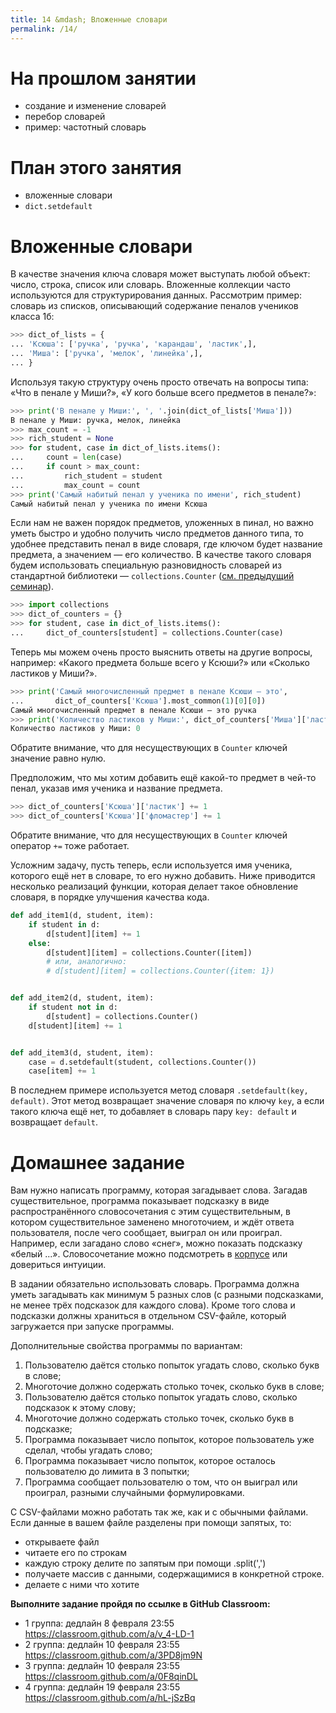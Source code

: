 ```yaml
---
title: 14 &mdash; Вложенные словари
permalink: /14/
---
```


# На прошлом занятии
* создание и изменение словарей
* перебор словарей
* пример: частотный словарь

# План этого занятия
* вложенные словари
* `dict.setdefault`

# Вложенные словари

В качестве значения ключа словаря может выступать любой объект: число, строка, список или словарь.
Вложенные коллекции часто используются для структурирования данных.
Рассмотрим пример: словарь из списков, описывающий содержание пеналов учеников класса 1б:

```python
>>> dict_of_lists = {
... 'Ксюша': ['ручка', 'ручка', 'карандаш', 'ластик',],
... 'Миша': ['ручка', 'мелок', 'линейка',],
... }
```

Используя такую структуру очень просто отвечать на вопросы типа: «Что в пенале у Миши?», «У кого больше всего предметов в пенале?»:

```python
>>> print('В пенале у Миши:', ', '.join(dict_of_lists['Миша']))
В пенале у Миши: ручка, мелок, линейка
>>> max_count = -1
>>> rich_student = None
>>> for student, case in dict_of_lists.items():
...     count = len(case)
...     if count > max_count:
...         rich_student = student
...         max_count = count
>>> print('Самый набитый пенал у ученика по имени', rich_student)
Самый набитый пенал у ученика по имени Ксюша
```

Если нам не важен порядок предметов, уложенных в пинал, но важно уметь быстро и удобно получить число предметов данного типа, то удобнее представить пенал в виде словаря, где ключом будет название предмета, а значением — его количество.
В качестве такого словаря будем использовать специальную разновидность словарей из стандартной библиотеки — `collections.Counter` ([см. предыдущий семинар](/13/)).

```python
>>> import collections
>>> dict_of_counters = {}
>>> for student, case in dict_of_lists.items():
...     dict_of_counters[student] = collections.Counter(case)
```

Теперь мы можем очень просто выяснить ответы на другие вопросы, например: «Какого предмета больше всего у Ксюши?» или «Сколько ластиков у Миши?».

```python
>>> print('Самый многочисленный предмет в пенале Ксюши — это',
...       dict_of_counters['Ксюша'].most_common(1)[0][0])
Самый многочисленный предмет в пенале Ксюши — это ручка
>>> print('Количество ластиков у Миши:', dict_of_counters['Миша']['ластик'])
Количество ластиков у Миши: 0
```

Обратите внимание, что для несуществующих в `Counter` ключей значение равно нулю.

Предположим, что мы хотим добавить ещё какой-то предмет в чей-то пенал, указав имя ученика и название предмета.

```python
>>> dict_of_counters['Ксюша']['ластик'] += 1
>>> dict_of_counters['Ксюша']['фломастер'] += 1
```

Обратите внимание, что для несуществующих в `Counter` ключей оператор `+=` тоже работает.

Усложним задачу, пусть теперь, если используется имя ученика, которого ещё нет в словаре, то его нужно добавить.
Ниже приводится несколько реализаций функции, которая делает такое обновление словаря, в порядке улучшения качества кода.

```python
def add_item1(d, student, item):
    if student in d:
        d[student][item] += 1
    else:
        d[student][item] = collections.Counter([item])
        # или, аналогично:
        # d[student][item] = collections.Counter({item: 1})


def add_item2(d, student, item):
    if student not in d:
        d[student] = collections.Counter()
    d[student][item] += 1


def add_item3(d, student, item):
    case = d.setdefault(student, collections.Counter())
    case[item] += 1
```

В последнем примере используется метод словаря `.setdefault(key, default)`.
Этот метод возвращает значение словаря по ключу `key`, а если такого ключа ещё нет, то добавляет в словарь пару `key: default` и возвращает `default`.

# Домашнее задание

Вам нужно написать программу, которая загадывает слова. Загадав существительное, программа показывает подсказку в виде распространённого словосочетания с этим существительным, в котором существительное заменено многоточием, и ждёт ответа пользователя, после чего сообщает, выиграл он или проиграл. Например, если загадано слово «снег», можно показать подсказку «белый ...». Словосочетание можно подсмотреть в [корпусе](http://ruscorpora.ru/beta/search-ngrams_2.html) или довериться интуиции.

В задании обязательно использовать словарь. Программа должна уметь загадывать как минимум 5 разных слов (с разными подсказками, не менее трёх подсказок для каждого слова). Кроме того слова и подсказки должны храниться в отдельном CSV-файле, который загружается при запуске программы.

Дополнительные свойства программы по вариантам: 

1. Пользователю даётся столько попыток угадать слово, сколько букв в слове;
2. Многоточие должно содержать столько точек, сколько букв в слове;
3. Пользователю даётся столько попыток угадать слово, сколько подсказок к этому слову;
4. Многоточие должно содержать столько точек, сколько букв в подсказке;
5. Программа показывает число попыток, которое пользователь уже сделал, чтобы угадать слово;
6. Программа показывает число попыток, которое осталось пользователю до лимита в 3 попытки;
7. Программа сообщает пользователю о том, что он выиграл или проиграл, разными случайными формулировками.

С CSV-файлами можно работать так же, как и с обычными файлами. Если данные в вашем файле разделены при помощи запятых, то:
* открываете файл
* читаете его по строкам
* каждую строку делите по запятым при помощи .split(',')
* получаете массив с данными, содержащимися в конкретной строке.
* делаете с ними что хотите


**Выполните задание пройдя по ссылке в GitHub Classroom:**

- 1 группа: дедлайн 8 февраля 23:55 <https://classroom.github.com/a/v_4-LD-1>
- 2 группа: дедлайн 10 февраля 23:55 <https://classroom.github.com/a/3PD8jm9N>
- 3 группа: дедлайн 10 февраля 23:55 <https://classroom.github.com/a/0F8qinDL>
- 4 группа: дедлайн 19 февраля 23:55 <https://classroom.github.com/a/hL-jSzBq>
